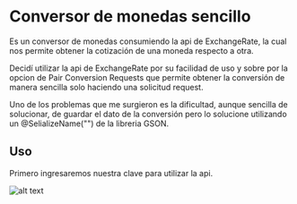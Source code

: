 # Conversor de monedas sencillo

Es un conversor de monedas consumiendo la api de ExchangeRate,
la cual nos permite obtener la cotización de una moneda respecto a otra.

Decidí utilizar la api de ExchangeRate por su facilidad de uso y sobre 
por la opcion de Pair Conversion Requests que permite obtener la conversión
de manera sencilla solo haciendo una solicitud request.

Uno de los problemas que me surgieron es la dificultad, aunque sencilla de 
solucionar, de guardar el dato de la conversión pero lo solucione utilizando
un @SelializeName("") de la libreria GSON.

## Uso

Primero ingresaremos nuestra clave para utilizar la api.

![alt text](imageness/key.png)

